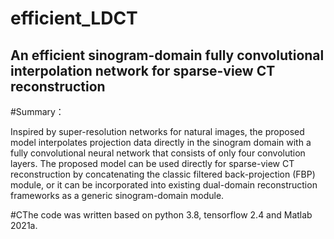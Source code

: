 # efficient_LDCT

An efficient sinogram-domain fully convolutional interpolation network for sparse-view CT reconstruction
---------------
#Summary：

Inspired by super-resolution networks for natural images, the proposed model interpolates projection data directly in the sinogram domain with a fully convolutional neural network that consists of only four convolution layers. 
The proposed model can be used directly for sparse-view CT reconstruction by concatenating the classic filtered back-projection (FBP) module, or it can be incorporated into existing dual-domain reconstruction frameworks as a generic sinogram-domain module.

#CThe code was written based on python 3.8, tensorflow 2.4 and Matlab 2021a. 


